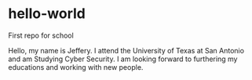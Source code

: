 # hello-world
First repo for school 


Hello, my name is Jeffery. I attend the University of Texas at San Antonio and am Studying Cyber Security. 
I am looking forward to furthering my educations and working with new people. 

